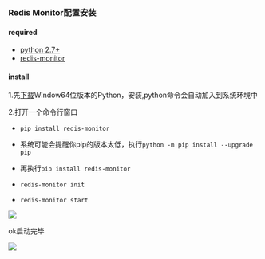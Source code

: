 ### Redis Monitor配置安装

#### required

* [python 2.7+](https://www.python.org/ftp/python/2.7.12/python-2.7.12.amd64.msi)
* [redis-monitor](https://github.com/NetEaseGame/redis-monitor)

#### install

1.先[下载](https://www.python.org/ftp/python/2.7.12/python-2.7.12.amd64.msi)Window64位版本的Python，安装,python命令会自动加入到系统环境中

2.打开一个命令行窗口

* `pip install redis-monitor`

* 系统可能会提醒你pip的版本太低，执行`python -m pip install --upgrade pip`

* 再执行`pip install redis-monitor`

* `redis-monitor init`

* `redis-monitor start`

![](https://github.com/silence940109/Java/blob/master/Redis_Monitor/image/pip.jpg)

ok启动完毕

![](https://github.com/silence940109/Java/blob/master/Redis_Monitor/image/start.jpg)


